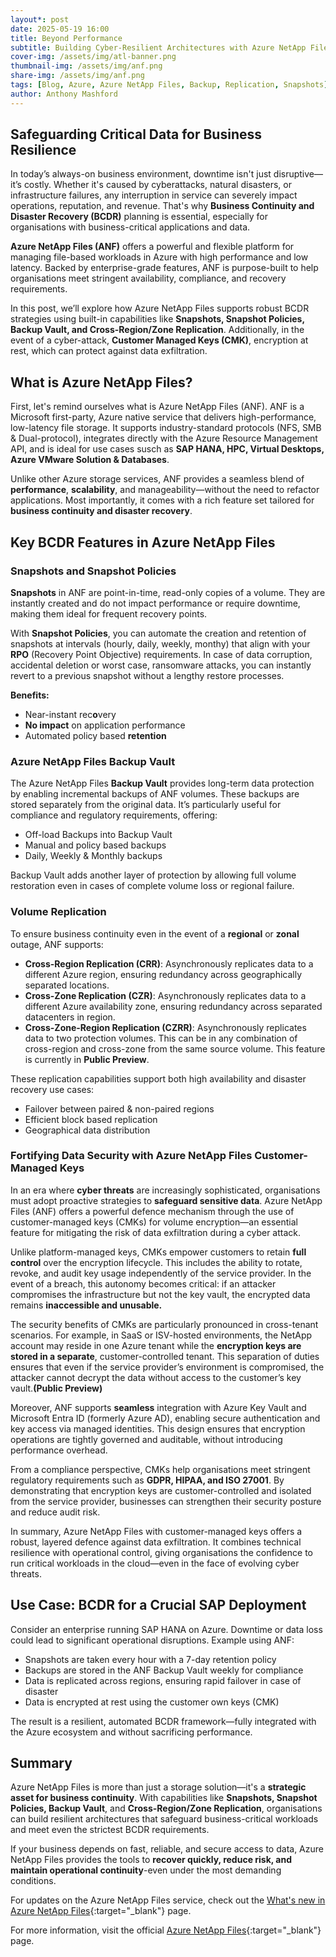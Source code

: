```yaml
---
layout*: post
date: 2025-05-19 16:00
title: Beyond Performance
subtitle: Building Cyber-Resilient Architectures with Azure NetApp Files
cover-img: /assets/img/atl-banner.png
thumbnail-img: /assets/img/anf.png
share-img: /assets/img/anf.png
tags: [Blog, Azure, Azure NetApp Files, Backup, Replication, Snapshots]
author: Anthony Mashford
---
```


## Safeguarding Critical Data for Business Resilience

In today’s always-on business environment, downtime isn't just disruptive—it’s costly. Whether it's caused by cyberattacks, natural disasters, or infrastructure failures, any interruption in service can severely impact operations, reputation, and revenue. That's why **Business Continuity and Disaster Recovery (BCDR)** planning is essential, especially for organisations with business-critical applications and data.

**Azure NetApp Files (ANF)** offers a powerful and flexible platform for managing file-based workloads in Azure with high performance and low latency. Backed by enterprise-grade features, ANF is purpose-built to help organisations meet stringent availability, compliance, and recovery requirements.

In this post, we’ll explore how Azure NetApp Files supports robust BCDR strategies using built-in capabilities like **Snapshots, Snapshot Policies, Backup Vault, and Cross-Region/Zone Replication**. Additionally, in the event of a cyber-attack, **Customer Managed Keys (CMK)**,  encryption at rest, which can protect against data exfiltration.

## What is Azure NetApp Files?

First, let's remind ourselves what is Azure NetApp Files (ANF). ANF is a Microsoft first-party, Azure native service that delivers high-performance, low-latency file storage. It supports industry-standard protocols (NFS, SMB & Dual-protocol), integrates directly with the Azure Resource Management API, and is ideal for use cases susch as **SAP HANA, HPC, Virtual Desktops, Azure VMware Solution & Databases**.

Unlike other Azure storage services, ANF provides a seamless blend of **performance**, **scalability**, and manageability—without the need to refactor applications. Most importantly, it comes with a rich feature set tailored for **business continuity and disaster recovery**.

## Key BCDR Features in Azure NetApp Files

### Snapshots and Snapshot Policies

**Snapshots** in ANF are point-in-time, read-only copies of a volume. They are instantly created and do not impact performance or require downtime, making them ideal for frequent recovery points.

With **Snapshot Policies**, you can automate the creation and retention of snapshots at intervals (hourly, daily, weekly, monthy) that align with your **RPO** (Recovery Point Objective) requirements. In case of data corruption, accidental deletion or worst case, ransomware attacks, you can instantly revert to a previous snapshot without a lengthy restore processes.

**Benefits:**

- Near-instant rec**o**very
- **No impact** on application performance
- Automated policy based **retention**

### Azure NetApp Files Backup Vault

The Azure NetApp Files **Backup Vault** provides long-term data protection by enabling incremental backups of ANF volumes. These backups are stored separately from the original data. It’s particularly useful for compliance and regulatory requirements, offering:

- Off-load Backups into Backup Vault
- Manual and policy based backups
- Daily, Weekly & Monthly backups

Backup Vault adds another layer of protection by allowing full volume restoration even in cases of complete volume loss or regional failure.

### Volume Replication

To ensure business continuity even in the event of a **regional** or **zonal** outage, ANF supports:

- **Cross-Region Replication (CRR)**: Asynchronously replicates data to a different Azure region, ensuring redundancy across geographically separated locations.
- **Cross-Zone Replication (CZR)**: Asynchronously replicates data to a different Azure availability zone, ensuring redundancy across separated datacenters in region.
- **Cross-Zone-Region Replication (CZRR)**: Asynchronously replicates data to two protection volumes. This can be in any combination of cross-region and cross-zone from the same source volume. This feature is currently in **Public Preview**.

These replication capabilities support both high availability and disaster recovery use cases:

- Failover between paired & non-paired regions
- Efficient block based replication
- Geographical data distribution

### Fortifying Data Security with Azure NetApp Files Customer-Managed Keys

In an era where **cyber threats** are increasingly sophisticated, organisations must adopt proactive strategies to **safeguard sensitive data**. Azure NetApp Files (ANF) offers a powerful defence mechanism through the use of customer-managed keys (CMKs) for volume encryption—an essential feature for mitigating the risk of data exfiltration during a cyber attack.

Unlike platform-managed keys, CMKs empower customers to retain **full control** over the encryption lifecycle. This includes the ability to rotate, revoke, and audit key usage independently of the service provider. In the event of a breach, this autonomy becomes critical: if an attacker compromises the infrastructure but not the key vault, the encrypted data remains **inaccessible and unusable.**

The security benefits of CMKs are particularly pronounced in cross-tenant scenarios. For example, in SaaS or ISV-hosted environments, the NetApp account may reside in one Azure tenant while the **encryption keys are stored in a separate**, customer-controlled tenant. This separation of duties ensures that even if the service provider’s environment is compromised, the attacker cannot decrypt the data without access to the customer’s key vault.**(Public Preview)**

Moreover, ANF supports **seamless** integration with Azure Key Vault and Microsoft Entra ID (formerly Azure AD), enabling secure authentication and key access via managed identities. This design ensures that encryption operations are tightly governed and auditable, without introducing performance overhead.

From a compliance perspective, CMKs help organisations meet stringent regulatory requirements such as **GDPR, HIPAA, and ISO 27001**. By demonstrating that encryption keys are customer-controlled and isolated from the service provider, businesses can strengthen their security posture and reduce audit risk.

In summary, Azure NetApp Files with customer-managed keys offers a robust, layered defence against data exfiltration. It combines technical resilience with operational control, giving organisations the confidence to run critical workloads in the cloud—even in the face of evolving cyber threats.

## Use Case: BCDR for a Crucial SAP Deployment

Consider an enterprise running SAP HANA on Azure. Downtime or data loss could lead to significant operational disruptions. Example using ANF:

- Snapshots are taken every hour with a 7-day retention policy
- Backups are stored in the ANF Backup Vault weekly for compliance
- Data is replicated across regions, ensuring rapid failover in case of disaster
- Data is encrypted at rest using the customer own keys (CMK)

The result is a resilient, automated BCDR framework—fully integrated with the Azure ecosystem and without sacrificing performance.

## Summary

Azure NetApp Files is more than just a storage solution—it's a **strategic asset for business continuity**. With capabilities like **Snapshots, Snapshot Policies, Backup Vault**, and **Cross-Region/Zone Replication**, organisations can build resilient architectures that safeguard business-critical workloads and meet even the strictest BCDR requirements.

If your business depends on fast, reliable, and secure access to data, Azure NetApp Files provides the tools to **recover quickly, reduce risk, and maintain operational continuity**-even under the most demanding conditions.

For updates on the Azure NetApp Files service, check out the [What's new in Azure NetApp Files](https://learn.microsoft.com/en-us/azure/azure-netapp-files/whats-new){:target="_blank"} page.

For more information, visit the official [Azure NetApp Files](https://azure.microsoft.com/en-us/services/netapp/){:target="_blank"} page.
